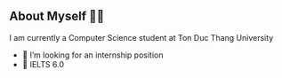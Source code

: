 ## About Myself 🙎‍♂️

I am currently a Computer Science student at Ton Duc Thang University

- 🤔 I’m looking for an internship position
- 🎫 IELTS 6.0


